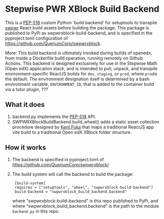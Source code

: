 # Stepwise PWR XBlock Build Backend

This is a [PEP-518](https://peps.python.org/pep-0518/) custom Python 'build backend' for setuptools to transpile [swpwr](https://github.com/QueriumCorp/swpwr) React build assets before building the package.
This package is published to PyPi as swpwrxblock-build-backend, and is specified in the pyproject.toml configuration of https://github.com/QueriumCorp/swpwrxblock.

More:
This build backend is ultimately invoked during builds of openedx, from inside a Dockerfile build operation, running remotely on Github Actions. This backend
is designed exclusively for use in the Stepwise Math (Open edX) application stack, and is intended to pull, unpack, and transpile environment-specific ReactJS
builds for `dev`, `staging`, or `prod`, where `prod`is the default. The environment designation itself is determined by a bash environment variable, `ENVIRONMENT_ID`, that is added to the container build via a tutor plugin, ???

## What it does

1. backend.py implements the [PEP-518](https://peps.python.org/pep-0518/) API.
2. SWPWRXBlockBuildBackend.build_wheel() adds a static asset collection procedure designed by [Kent Fuka](https://github.com/kentfuka) that maps a traditional ReactJS app vite build to a traditional Open edX XBlock folder structure.

## How it works

1.  The backend is specified in pyproject.toml of https://github.com/QueriumCorp/swpwrxblock/
2.  The build system will call the backend to build the package:

         [build-system]
         requires = ["setuptools", "wheel", "swpwrxblock-build-backend"]
         build-backend = "swpwrxblock_build_backend.backend"

    where "swpwrxblock-build-backend" is this repo published to PyPi,
    and where "swpwrxblock_build_backend.backend" is the path to the module `backend.py` in this repo.
